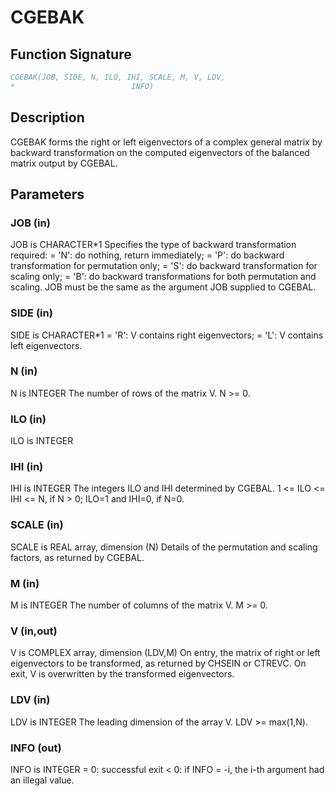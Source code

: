# CGEBAK

## Function Signature

```fortran
CGEBAK(JOB, SIDE, N, ILO, IHI, SCALE, M, V, LDV,
*                          INFO)
```

## Description


 CGEBAK forms the right or left eigenvectors of a complex general
 matrix by backward transformation on the computed eigenvectors of the
 balanced matrix output by CGEBAL.

## Parameters

### JOB (in)

JOB is CHARACTER*1 Specifies the type of backward transformation required: = 'N': do nothing, return immediately; = 'P': do backward transformation for permutation only; = 'S': do backward transformation for scaling only; = 'B': do backward transformations for both permutation and scaling. JOB must be the same as the argument JOB supplied to CGEBAL.

### SIDE (in)

SIDE is CHARACTER*1 = 'R': V contains right eigenvectors; = 'L': V contains left eigenvectors.

### N (in)

N is INTEGER The number of rows of the matrix V. N >= 0.

### ILO (in)

ILO is INTEGER

### IHI (in)

IHI is INTEGER The integers ILO and IHI determined by CGEBAL. 1 <= ILO <= IHI <= N, if N > 0; ILO=1 and IHI=0, if N=0.

### SCALE (in)

SCALE is REAL array, dimension (N) Details of the permutation and scaling factors, as returned by CGEBAL.

### M (in)

M is INTEGER The number of columns of the matrix V. M >= 0.

### V (in,out)

V is COMPLEX array, dimension (LDV,M) On entry, the matrix of right or left eigenvectors to be transformed, as returned by CHSEIN or CTREVC. On exit, V is overwritten by the transformed eigenvectors.

### LDV (in)

LDV is INTEGER The leading dimension of the array V. LDV >= max(1,N).

### INFO (out)

INFO is INTEGER = 0: successful exit < 0: if INFO = -i, the i-th argument had an illegal value.

